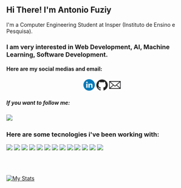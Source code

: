 <strong>
    <h2>Hi There! I'm Antonio Fuziy</h2>
</strong>

<p>
    I'm a Computer Engineering Student at Insper (Instituto de Ensino e Pesquisa).
</p>

<h3>
    I am very interested in Web Development, AI, Machine Learning, Software Development.
</h3>

<h4>
    Here are my social medias and email:
</h4>

<p align='center'>
    <a href="https://www.linkedin.com/in/antonio-vieira-fuziy-459410195/"><img height="30" src="https://github.com/AntonioFuziy/AntonioFuziy/blob/master/linkedin.svg?raw=true"></a>
    <a href="https://github.com/AntonioFuziy"><img height="30" src="https://github.com/AntonioFuziy/AntonioFuziy/blob/master/github.svg?raw=true"></a>
    <a href="mailto:antoniofuziy@gmail.com"><img height="30" src="https://github.com/AntonioFuziy/AntonioFuziy/blob/master/email-fechado.svg?raw=true"></a>
</p>

<h5>
    If you want to follow me:
</h5>

![](https://img.shields.io/github/followers/AntonioFuziy?style=social)

<h3>
    Here are some tecnologies i've been working with:
</h3>

![](https://img.shields.io/badge/-Python-informational?style=flat&logo=python&color=#000000)
![](https://img.shields.io/badge/-Java-informational?style=flat&logo=java&color=#000000)
![](https://img.shields.io/badge/-HTML-informational?style=flat&logo=html5&color=#000000)
![](https://img.shields.io/badge/-CSS-informational?style=flat&logo=css3&color=#000000)
![](https://img.shields.io/badge/-MySQL-informational?style=flat&logo=mySQL&color=#000000)
![](https://img.shields.io/badge/-GitHub-informational?style=flat&logo=github&color=#000000)
![](https://img.shields.io/badge/-JavaScript-informational?style=flat&logo=JavaScript&color=#000000)
![](https://img.shields.io/badge/-React-informational?style=flat&logo=React&color=#000000)
![](https://img.shields.io/badge/-VHDL-informational?style=flat&logo=VHDL&color=#000000)
![](https://img.shields.io/badge/-JupyterNotebook-informational?style=flat&logo=JupyterNotebook&color=#000000)
![](https://img.shields.io/badge/-NodeJS-informational?style=flat&logo=NodeJS&color=#000000)
![](https://img.shields.io/badge/-Arduino-informational?style=flat&logo=Arduino&color=#000000)
![](https://img.shields.io/badge/-Assembly-informational?style=flat&logo=Assembly&color=#000000)


<br />
<br />

[![My Stats](https://github-readme-stats.vercel.app/api?username=AntonioFuziy&count_private=true&show_icons=true&theme=dracula)](https://github.com/AntonioFuziy/AntonioFuziy)